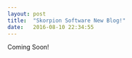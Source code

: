 ```yaml
---
layout: post
title:  "Skorpion Software New Blog!"
date:   2016-08-10 22:34:55
---
```

Coming Soon!
